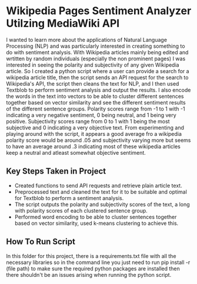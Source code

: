 # Wikipedia Pages Sentiment Analyzer Utilzing MediaWiki API
I wanted to learn more about the applications of Natural Language Processing (NLP) and was particularly interested in creating something to do with sentiment analysis. With Wikipedia articles mainly being edited and wrtitten by random individuals (especially the non prominent pages) I was interested in seeing the polarity and subjectivity of any given Wikipedia article. So I created a python script where a user can provide a search for a wikipedia article title, then the script sends an API request for the search to Wikipedia's API, the script then cleans the text for NLP, and I then used Textblob to perform sentiment analysis and output the results. I also encode the words in the text into vectors to be able to cluster different sentences together based on vector similarity and see the different sentiment results of the different sentence groups.
Polarity scores range from -1 to 1 with -1 indicating a very negative sentiment, 0 being neutral, and 1 being very positive. Subjectivity scores range from 0 to 1 with 1 being the most subjective and 0 indicating a very objective text. From experimenting and playing around with the script, it appears a good average fro a wikipedia polarity score would be around .05 and subjectivity varying more but seems to have an average around .3 indicating most of these wikipedia articles keep a neutral and atleast somewhat objective sentiment.

## Key Steps Taken in Project
- Created functions to send API requests and retrieve plain article text.
- Preprocessed text and cleaned the text for it to be suitable and optimal for Textblob to perform a sentiment analysis.
- The script outputs the polarity and subjectivity scores of the text, a long with polarity scores of each clustered sentence group.
- Performed word encoding to be able to cluster sentences together based on vector similarity, used k-means clustering to achieve this.

## How To Run Script
In this folder for this project, there is a requirements.txt file with all the necessary libraries so in the command line you just need to run pip install -r (file path) to make sure the required python packages are installed then there shouldn't be an issues arising when running the python script.



